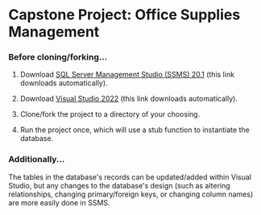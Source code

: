 # Capstone Project: Office Supplies Management

### Before cloning/forking...
1.  Download [SQL Server Management Studio (SSMS) 20.1](https://aka.ms/ssmsfullsetup) (this link downloads automatically).

2.  Download [Visual Studio 2022](https://visualstudio.microsoft.com/thank-you-downloading-visual-studio/?sku=Community&channel=Release&version=VS2022&source=VSLandingPage&passive=false&cid=2030) (this link downloads automatically).

3.  Clone/fork the project to a directory of your choosing.

4.  Run the project once, which will use a stub function to instantiate the database.

### Additionally...
The tables in the database's records can be updated/added within Visual Studio, but any changes to the database's design (such as altering relationships, changing primary/foreign keys, or changing column names) are more easily done in SSMS.
